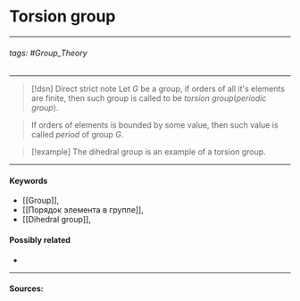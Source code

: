 # Torsion group
***
###### tags: #Group_Theory 
***
>[!dsn] Direct strict note
>Let $G$ be a group, if orders of all it's elements are finite, then such group is called to be *torsion group*(*periodic group*).

>If orders of elements is bounded by some value, then such value is called *period* of group $G$.

>[!example] 
>The dihedral group is an example of a torsion group.  
***
#### Keywords
- [[Group]],
- [[Порядок элемента в группе]],
- [[Dihedral group]],
#### Possibly related
- 
***
#### Sources: